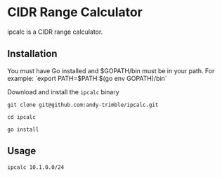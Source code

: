 # CIDR Range Calculator
ipcalc is a CIDR range calculator.

## Installation
You must have Go installed and $GOPATH/bin must be in your path. For example:
`export PATH=$PATH:$(go env GOPATH)/bin`

Download and install the `ipcalc` binary

`git clone git@github.com:andy-trimble/ipcalc.git`

`cd ipcalc`

`go install`

## Usage
`ipcalc 10.1.0.0/24`
